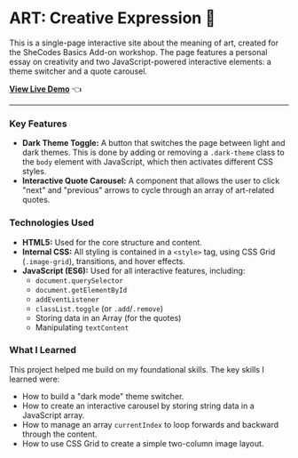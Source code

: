 # ART: Creative Expression 🎨

This is a single-page interactive site about the meaning of art, created for the SheCodes Basics Add-on workshop. The page features a personal essay on creativity and two JavaScript-powered interactive elements: a theme switcher and a quote carousel.

**[View Live Demo](https://benevolent-unicorn-ac532a.netlify.app)** 👈 

---

### Key Features

* **Dark Theme Toggle:** A button that switches the page between light and dark themes. This is done by adding or removing a `.dark-theme` class to the `body` element with JavaScript, which then activates different CSS styles.
* **Interactive Quote Carousel:** A component that allows the user to click "next" and "previous" arrows to cycle through an array of art-related quotes.

### Technologies Used

* **HTML5:** Used for the core structure and content.
* **Internal CSS:** All styling is contained in a `<style>` tag, using CSS Grid (`.image-grid`), transitions, and hover effects.
* **JavaScript (ES6):** Used for all interactive features, including:
    * `document.querySelector`
    * `document.getElementById`
    * `addEventListener`
    * `classList.toggle` (or `.add`/`.remove`)
    * Storing data in an Array (for the quotes)
    * Manipulating `textContent`

### What I Learned

This project helped me build on my foundational skills. The key skills I learned were:

* How to build a "dark mode" theme switcher.
* How to create an interactive carousel by storing string data in a JavaScript array.
* How to manage an array `currentIndex` to loop forwards and backward through the content.
* How to use CSS Grid to create a simple two-column image layout.

